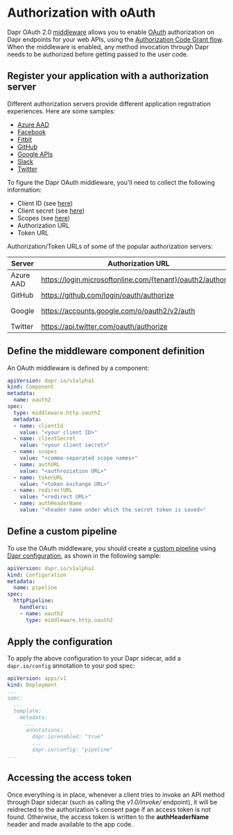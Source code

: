 # Authorization with oAuth

Dapr OAuth 2.0 [middleware](../../concepts/middleware/middleware.md) allows you to enable [OAuth](https://oauth.net/2/) authorization on Dapr endpoints for your web APIs, using the [Authorization Code Grant flow](https://tools.ietf.org/html/rfc6749#section-4.1). When the middleware is enabled, any method invocation through Dapr needs to be authorized before getting passed to the user code.

## Register your application with a authorization server

Different authorization servers provide different application registration experiences. Here are some samples:

* [Azure AAD](https://docs.microsoft.com/en-us/azure/active-directory/develop/v1-protocols-oauth-code)
* [Facebook](https://developers.facebook.com/apps)
* [Fitbit](https://dev.fitbit.com/build/reference/web-api/oauth2/)
* [GitHub](https://developer.github.com/apps/building-oauth-apps/creating-an-oauth-app/)
* [Google APIs](https://console.developers.google.com/apis/credentials/consen)
* [Slack](https://api.slack.com/docs/oauth)
* [Twitter](http://apps.twitter.com/)

To figure the Dapr OAuth middleware, you'll need to collect the following information:

* Client ID (see [here](https://www.oauth.com/oauth2-servers/client-registration/client-id-secret/))
* Client secret (see [here](https://www.oauth.com/oauth2-servers/client-registration/client-id-secret/))
* Scopes (see [here](https://oauth.net/2/scope/))
* Authorization URL
* Token URL

Authorization/Token URLs of some of the popular authorization servers:

|Server|Authorization URL|Token URL|
|--------|--------|--------|
|Azure AAD|https://login.microsoftonline.com/{tenant}/oauth2/authorize|https://login.microsoftonline.com/{tenant}/oauth2/token|
|GitHub|https://github.com/login/oauth/authorize|https://github.com/login/oauth/access_token|
|Google|https://accounts.google.com/o/oauth2/v2/auth|https://accounts.google.com/o/oauth2/token https://www.googleapis.com/oauth2/v4/token|
|Twitter|https://api.twitter.com/oauth/authorize|https://api.twitter.com/oauth2/token|

## Define the middleware component definition

An OAuth middleware is defined by a component:

```yaml
apiVersion: dapr.io/v1alpha1
kind: Component
metadata:
  name: oauth2
spec:
  type: middleware.http.oauth2
  metadata:
  - name: clientId
    value: "<your client ID>"
  - name: clientSecret
    value: "<your client secret>"
  - name: scopes
    value: "<comma-separated scope names>"
  - name: authURL
    value: "<authroziation URL>"
  - name: tokenURL
    value: "<token exchange URL>"
  - name: redirectURL
    value: "<redirect URL>"
  - name: authHeaderName
    value: "<header name under which the secret token is saved>"
```

## Define a custom pipeline

To use the OAuth middleware, you should create a [custom pipeline](../../concepts/middleware/middleware.md) using [Dapr configuration](../../concets/../concepts/configuration/README.md), as shown in the following sample:

```yaml
apiVersion: dapr.io/v1alpha1
kind: Configuration
metadata:
  name: pipeline
spec:
  httpPipeline:
    handlers:
    - name: oauth2
      type: middleware.http.oauth2
```

## Apply the configuration

To apply the above configuration to your Dapr sidecar, add a ```dapr.io/config``` annotation to your pod spec:

```yaml
apiVersion: apps/v1
kind: Deployment
...
spec:
  ...
  template:
    metadata:
      ...
      annotations:
        dapr.io/enabled: "true"
        ...
        dapr.io/config: "pipeline"
...
```
## Accessing the access token

Once everything is in place, whenever a client tries to invoke an API method through Dapr sidecar (such as calling the *v1.0/invoke/* endpoint), it will be reidrected to the authorization's consent page if an access token is not found. Otherwise, the access token is written to the **authHeaderName** header and made available to the app code. 


